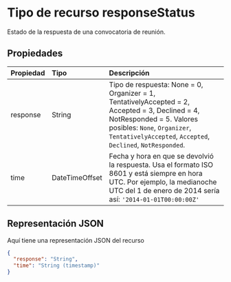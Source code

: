 # <a name="responsestatus-resource-type"></a>Tipo de recurso responseStatus

Estado de la respuesta de una convocatoria de reunión.


## <a name="properties"></a>Propiedades
| Propiedad       | Tipo    |Descripción|
|:---------------|:--------|:----------|
|response|String|Tipo de respuesta: None = 0, Organizer = 1, TentativelyAccepted = 2, Accepted = 3, Declined = 4, NotResponded = 5. Valores posibles: `None`, `Organizer`, `TentativelyAccepted`, `Accepted`, `Declined`, `NotResponded`.|
|time|DateTimeOffset|Fecha y hora en que se devolvió la respuesta. Usa el formato ISO 8601 y está siempre en hora UTC. Por ejemplo, la medianoche UTC del 1 de enero de 2014 sería así: `'2014-01-01T00:00:00Z'`|

## <a name="json-representation"></a>Representación JSON

Aquí tiene una representación JSON del recurso

<!-- {
  "blockType": "resource",
  "optionalProperties": [

  ],
  "@odata.type": "microsoft.graph.responseStatus"
}-->
```json
{
  "response": "String",
  "time": "String (timestamp)"
}

```

<!-- uuid: 8fcb5dbc-d5aa-4681-8e31-b001d5168d79
2015-10-25 14:57:30 UTC -->
<!-- {
  "type": "#page.annotation",
  "description": "responseStatus resource",
  "keywords": "",
  "section": "documentation",
  "tocPath": ""
}-->
